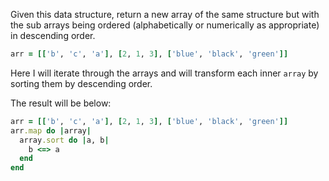 Given this data structure, return a new array of the same structure but  with the sub arrays being ordered (alphabetically or numerically as  appropriate) in descending order.

```ruby
arr = [['b', 'c', 'a'], [2, 1, 3], ['blue', 'black', 'green']]
```

Here I will iterate through the arrays and will transform each inner `array` by sorting them by descending order. 

The result will be below:

```ruby
arr = [['b', 'c', 'a'], [2, 1, 3], ['blue', 'black', 'green']]
arr.map do |array|
  array.sort do |a, b|
    b <=> a
  end
end
```



